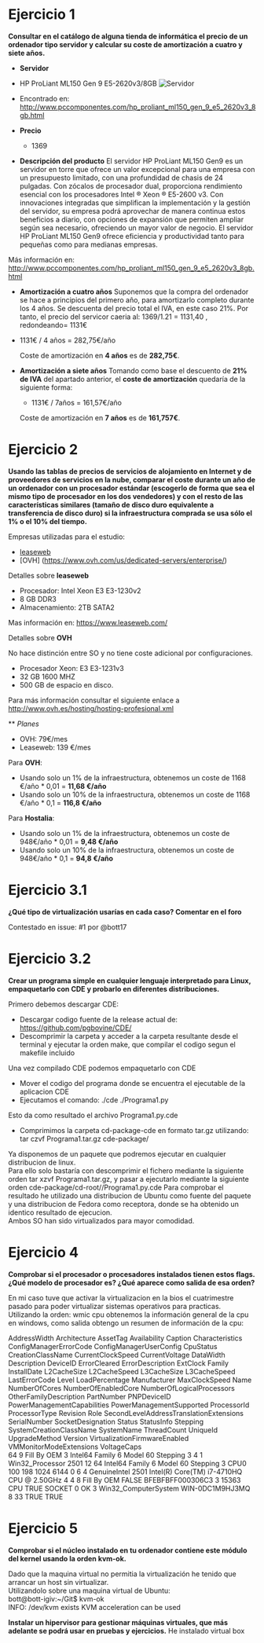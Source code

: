 # Ejercicio 1

**Consultar en el catálogo de alguna tienda de informática el precio de un ordenador tipo servidor y calcular su coste de amortización a cuatro y siete años.**

* **Servidor**
* HP ProLiant ML150 Gen 9 E5-2620v3/8GB
![Servidor](http://thumbsfotos.pccomponentes.com/hp_proliant_ml150_gen_9_e5_2603v3_4gb_500gb_290_290.jpg)
* Encontrado en: http://www.pccomponentes.com/hp_proliant_ml150_gen_9_e5_2620v3_8gb.html

* **Precio**

	* 1369

* **Descripción del producto**
El servidor HP ProLiant ML150 Gen9 es un servidor en torre que ofrece un valor excepcional para una empresa con un presupuesto limitado, con una profundidad de chasis de 24 pulgadas. Con zócalos de procesador dual, proporciona rendimiento esencial con los procesadores Intel ® Xeon ® E5-2600 v3. 
Con innovaciones integradas que simplifican la implementación y la gestión del servidor, su empresa podrá aprovechar de manera continua estos beneficios a diario, con opciones de expansión que permiten ampliar según sea necesario, ofreciendo un mayor valor de negocio. El servidor HP ProLiant ML150 Gen9 ofrece eficiencia y productividad tanto para pequeñas como para medianas empresas.

Más información en: http://www.pccomponentes.com/hp_proliant_ml150_gen_9_e5_2620v3_8gb.html
	

* **Amortización a cuatro años**
Suponemos que la compra del ordenador se hace a principios del primero año, para amortizarlo completo durante los 4 años.
Se descuenta del precio total el IVA, en este caso 21%. Por tanto, el precio del servicor caeria al: 1369/1.21 = 1131,40 , redondeando= 1131€

* 1131€ / 4 años = 282,75€/año

	Coste de amortización en **4 años** es de **282,75€**.

	
	

* **Amortización a siete años**
Tomando como base el descuento de **21% de IVA** del apartado anterior, el **coste de amortización** quedaría de la siguiente forma:

	* 1131€ / 7años = 161,57€/año

	Coste de amortización en **7 años** es de **161,757€**. 


# Ejercicio 2

**Usando las tablas de precios de servicios de alojamiento en Internet y de proveedores de servicios en la nube, comparar el coste durante un año de un ordenador con un procesador estándar (escogerlo de forma que sea el mismo tipo de procesador en los dos vendedores) y con el resto de las características similares (tamaño de disco duro equivalente a transferencia de disco duro) si la infraestructura comprada se usa sólo el 1% o el 10% del tiempo.**

Empresas utilizadas para el estudio:

* [leaseweb](https://www.leaseweb.com/dedicated-servers/single-processor?processorCount=1)
* [OVH] (https://www.ovh.com/us/dedicated-servers/enterprise/)

Detalles sobre **leaseweb**

* Procesador: Intel  Xeon E3 E3-1230v2
* 8 GB DDR3
* Almacenamiento: 2TB SATA2

Mas información en: https://www.leaseweb.com/


Detalles sobre **OVH**

No hace distinción entre SO y no tiene coste adicional por configuraciones.

* Procesador Xeon: E3 E3-1231v3
* 32 GB 1600 MHZ
* 500 GB de espacio en disco.


Para más información consultar el siguiente enlace a  http://www.ovh.es/hosting/hosting-profesional.xml


** *Planes*
* OVH: 79€/mes
* Leaseweb: 139 €/mes

Para **OVH**:

* Usando solo un 1% de la infraestructura, obtenemos un coste de 1168 €/año * 0,01 = **11,68 €/año**
* Usando solo un 10% de la infraestructura, obtenemos un coste de 1168 €/año * 0,1 = **116,8 €/año**

Para **Hostalia**:

* Usando solo un 1% de la infraestructura, obtenemos un coste de 948€/año * 0,01 = **9,48 €/año**
* Usando solo un 10% de la infraestructura, obtenemos un coste de 948€/año * 0,1 = **94,8 €/año**

# Ejercicio 3.1
**¿Qué tipo de virtualización usarías en cada caso? Comentar en el foro**

Contestado en issue: #1 por @bott17

# Ejercicio 3.2

**Crear un programa simple en cualquier lenguaje interpretado para Linux, empaquetarlo con CDE y probarlo en diferentes distribuciones.**

Primero debemos descargar CDE:
* Descargar codigo fuente de la release actual de: https://github.com/pgbovine/CDE/
* Descomprimir la carpeta y acceder a la carpeta resultante desde el terminal y ejecutar la orden make, que compilar el codigo segun el makefile incluido

Una vez compilado CDE podemos empaquetarlo con CDE  
* Mover el codigo del programa donde se encuentra el ejecutable de la aplicacion CDE  
* Ejecutamos el comando: ./cde ./Programa1.py  

Esto da como resultado el archivo Programa1.py.cde  
* Comprimimos la carpeta cd-package-cde en formato tar.gz utilizando: tar czvf Programa1.tar.gz cde-package/  

Ya disponemos de un paquete que podremos ejecutar en cualquier distribucion de linux.  
Para ello solo bastaría con descomprimir el fichero mediante la siguiente orden tar xzvf Programa1.tar.gz, y pasar a ejecutarlo mediante la siguiente orden cde-package/cd-root/<ruta>/Programa1.py.cde
Para comprobar el resultado he utilizado una distribucion de Ubuntu como fuente del paquete y una distribucion de Fedora como receptora, donde se ha obtenido un identico resultado de ejecucion.  
Ambos SO han sido virtualizados para mayor comodidad.

# Ejercicio 4
**Comprobar si el procesador o procesadores instalados tienen estos flags. ¿Qué modelo de procesador es? ¿Qué aparece como salida de esa orden?**

En mi caso tuve que activar la virtualizacion en la bios el cuatrimestre pasado para poder virtualizar sistemas operativos para practicas.  
Utilizando la orden: wmic cpu obtenemos la información general de la cpu en windows, como salida obtengo un resumen de información de la cpu:  

AddressWidth  Architecture  AssetTag     Availability  Caption                               Characteristics  ConfigManagerErrorCode  ConfigManagerUserConfig  CpuStatus  CreationClassName  CurrentClockSpeed  CurrentVoltage  DataWidth  Description                           DeviceID  ErrorCleared  ErrorDescription  ExtClock  Family  InstallDate  L2CacheSize  L2CacheSpeed  L3CacheSize  L3CacheSpeed  LastErrorCode  Level  LoadPercentage  Manufacturer  MaxClockSpeed  Name                                       NumberOfCores  NumberOfEnabledCore  NumberOfLogicalProcessors  OtherFamilyDescription  PartNumber   PNPDeviceID  PowerManagementCapabilities  PowerManagementSupported  ProcessorId       ProcessorType  Revision  Role  SecondLevelAddressTranslationExtensions  SerialNumber  SocketDesignation  Status  StatusInfo  Stepping  SystemCreationClassName  SystemName       ThreadCount  UniqueId  UpgradeMethod  Version  VirtualizationFirmwareEnabled  VMMonitorModeExtensions  VoltageCaps  
64            9             Fill By OEM  3             Intel64 Family 6 Model 60 Stepping 3  4                                                                 1          Win32_Processor    2501               12              64         Intel64 Family 6 Model 60 Stepping 3  CPU0                                      100       198                  1024                       6144         0                            6      4               GenuineIntel  2501           Intel(R) Core(TM) i7-4710HQ CPU @ 2.50GHz  4              4                    8                                                  Fill By OEM                                            FALSE                     BFEBFBFF000306C3  3              15363     CPU   TRUE                                                   SOCKET 0           OK      3                     Win32_ComputerSystem     WIN-0DC1M9HJ3MQ  8                      33                      TRUE                           TRUE                                  


# Ejercicio 5
**Comprobar si el núcleo instalado en tu ordenador contiene este módulo del kernel usando la orden kvm-ok.** 

Dado que la maquina virtual no permitia la virtualización he tenido que arrancar un host sin virtualizar.  
Utilizandolo sobre una maquina virtual de Ubuntu:  
bott@bott-igiv:~/Git$ kvm-ok  
INFO: /dev/kvm exists KVM acceleration can be used  

**Instalar un hipervisor para gestionar máquinas virtuales, que más adelante se podrá usar en pruebas y ejercicios.**
He instalado virtual box
